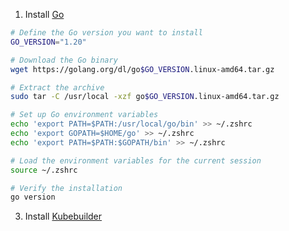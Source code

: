 1. Install [Go](https://go.dev/dl/)
```bash
# Define the Go version you want to install
GO_VERSION="1.20"

# Download the Go binary
wget https://golang.org/dl/go$GO_VERSION.linux-amd64.tar.gz

# Extract the archive
sudo tar -C /usr/local -xzf go$GO_VERSION.linux-amd64.tar.gz

# Set up Go environment variables
echo 'export PATH=$PATH:/usr/local/go/bin' >> ~/.zshrc
echo 'export GOPATH=$HOME/go' >> ~/.zshrc
echo 'export PATH=$PATH:$GOPATH/bin' >> ~/.zshrc

# Load the environment variables for the current session
source ~/.zshrc

# Verify the installation
go version

```
3. Install [Kubebuilder](https://book-v1.book.kubebuilder.io/)
